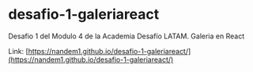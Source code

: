 # desafio-1-galeriareact
Desafio 1 del Modulo 4 de la Academia Desafío LATAM. Galeria en React

Link: [https://nandem1.github.io/desafio-1-galeriareact/](https://nandem1.github.io/desafio-1-galeriareact/)
